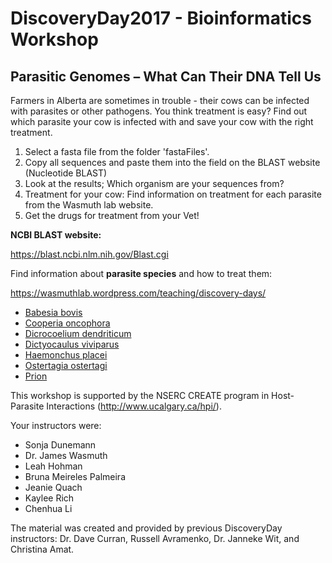# DiscoveryDay2017 - Bioinformatics Workshop

## Parasitic Genomes – What Can Their DNA Tell Us

Farmers in Alberta are sometimes in trouble - their cows can be infected with parasites or other pathogens. You think treatment is easy? 
Find out which parasite your cow is infected with and save your cow with the right treatment.


1. Select a fasta file from the folder 'fastaFiles'. 
2. Copy all sequences and paste them into the field on the BLAST website (Nucleotide BLAST)
3. Look at the results; Which organism are your sequences from? 
4. Treatment for your cow: Find information on treatment for each parasite from the Wasmuth lab website. 
5. Get the drugs for treatment from your Vet! 


**NCBI BLAST website:** 

https://blast.ncbi.nlm.nih.gov/Blast.cgi



Find information about **parasite species** and how to treat them: 

https://wasmuthlab.wordpress.com/teaching/discovery-days/

- [Babesia bovis](https://wasmuthlab.wordpress.com/teaching/discovery-days/babesia-bovis/)
- [Cooperia oncophora](https://wasmuthlab.wordpress.com/teaching/discovery-days/cooperia-oncophora/)
- [Dicrocoelium dendriticum](https://wasmuthlab.wordpress.com/teaching/discovery-days/dicrocoelium-dendriticum/)
- [Dictyocaulus viviparus](https://wasmuthlab.wordpress.com/teaching/discovery-days/dictyocaulus-viviparus/)
- [Haemonchus placei](https://wasmuthlab.wordpress.com/teaching/discovery-days/haemonchus-placei/)
- [Ostertagia ostertagi](https://wasmuthlab.wordpress.com/teaching/discovery-days/ostertagia-ostertagi/)
- [Prion](https://wasmuthlab.wordpress.com/teaching/discovery-days/prions/)

This workshop is supported by the NSERC CREATE program in Host-Parasite Interactions (http://www.ucalgary.ca/hpi/).

Your instructors were:
- Sonja Dunemann
- Dr. James Wasmuth
- Leah Hohman 
- Bruna Meireles Palmeira
- Jeanie Quach
- Kaylee Rich
- Chenhua Li

The material was created and provided by previous DiscoveryDay instructors:
Dr. Dave Curran, Russell Avramenko, Dr. Janneke Wit, and Christina Amat.  

